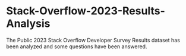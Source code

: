 # Stack-Overflow-2023-Results-Analysis
The Public 2023 Stack Overflow Developer Survey Results dataset has been analyzed and some questions have been answered.

